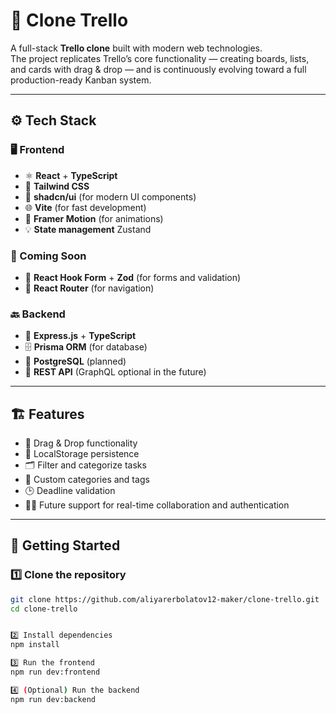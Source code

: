 # 🧩 Clone Trello

A full-stack **Trello clone** built with modern web technologies.  
The project replicates Trello’s core functionality — creating boards, lists, and cards with drag & drop — and is continuously evolving toward a full production-ready Kanban system.

---

## ⚙️ Tech Stack

### 🖥️ Frontend

- ⚛️ **React** + **TypeScript**
- 🎨 **Tailwind CSS**
- 🧱 **shadcn/ui** (for modern UI components)
- 🌐 **Vite** (for fast development)
- 🧩 **Framer Motion** (for animations)
- 💡 **State management** Zustand

### 🧠 Coming Soon

- 🧾 **React Hook Form** + **Zod** (for forms and validation)
- 🧭 **React Router** (for navigation)

### 🔙 Backend

- 🚀 **Express.js** + **TypeScript**
- 🗄️ **Prisma ORM** (for database)
- 🧰 **PostgreSQL** (planned)
- 🧩 **REST API** (GraphQL optional in the future)

---

## 🏗️ Features

- 🔄 Drag & Drop functionality
- 💾 LocalStorage persistence
- 🗂️ Filter and categorize tasks
- 🧱 Custom categories and tags
- 🕒 Deadline validation
- 🧑‍💻 Future support for real-time collaboration and authentication

---

## 🚀 Getting Started

### 1️⃣ Clone the repository

```bash
git clone https://github.com/aliyarerbolatov12-maker/clone-trello.git
cd clone-trello


2️⃣ Install dependencies
npm install

3️⃣ Run the frontend
npm run dev:frontend

4️⃣ (Optional) Run the backend
npm run dev:backend
```
